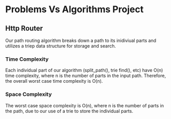 # Problems Vs Algorithms Project

## Http Router
Our path routing algorithm breaks down a path to its inidiviual parts and utilizes a triep data structure for storage and search. 
### Time Complexity
Each individual part of our algorithm (split_path(), trie find(), etc) have O(n)  time complexity, where n is the number of parts in the input path.
Therefore, the overall worst case time complexity is O(n).
### Space Complexity
The worst case space complexity is O(n), where n is the number of parts in the path, due to our use of a trie to store the individual parts.

